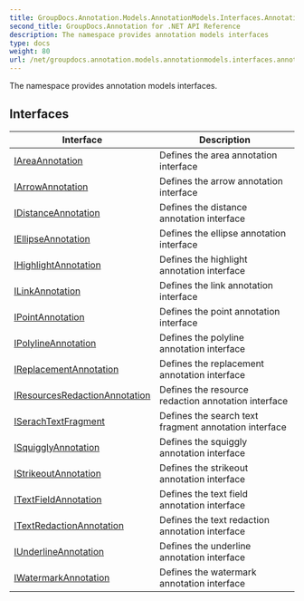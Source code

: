 ```yaml
---
title: GroupDocs.Annotation.Models.AnnotationModels.Interfaces.Annotations
second_title: GroupDocs.Annotation for .NET API Reference
description: The namespace provides annotation models interfaces
type: docs
weight: 80
url: /net/groupdocs.annotation.models.annotationmodels.interfaces.annotations/
---
```

The namespace provides annotation models interfaces.

## Interfaces

| Interface | Description |
| --- | --- |
| [IAreaAnnotation](./iareaannotation/) | Defines the area annotation interface |
| [IArrowAnnotation](./iarrowannotation/) | Defines the arrow annotation interface |
| [IDistanceAnnotation](./idistanceannotation/) | Defines the distance annotation interface |
| [IEllipseAnnotation](./iellipseannotation/) | Defines the ellipse annotation interface |
| [IHighlightAnnotation](./ihighlightannotation/) | Defines the highlight annotation interface |
| [ILinkAnnotation](./ilinkannotation/) | Defines the link annotation interface |
| [IPointAnnotation](./ipointannotation/) | Defines the point annotation interface |
| [IPolylineAnnotation](./ipolylineannotation/) | Defines the polyline annotation interface |
| [IReplacementAnnotation](./ireplacementannotation/) | Defines the replacement annotation interface |
| [IResourcesRedactionAnnotation](./iresourcesredactionannotation/) | Defines the resource redaction annotation interface |
| [ISerachTextFragment](./iserachtextfragment/) | Defines the search text fragment annotation interface |
| [ISquigglyAnnotation](./isquigglyannotation/) | Defines the squiggly annotation interface |
| [IStrikeoutAnnotation](./istrikeoutannotation/) | Defines the strikeout annotation interface |
| [ITextFieldAnnotation](./itextfieldannotation/) | Defines the text field annotation interface |
| [ITextRedactionAnnotation](./itextredactionannotation/) | Defines the text redaction annotation interface |
| [IUnderlineAnnotation](./iunderlineannotation/) | Defines the underline annotation interface |
| [IWatermarkAnnotation](./iwatermarkannotation/) | Defines the watermark annotation interface |


